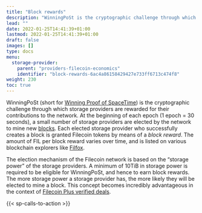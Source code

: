 ```yaml
---
title: "Block rewards"
description: "WinningPoSt is the cryptographic challenge through which storage providers are rewarded for their contributions to the network."
lead: ""
date: 2022-01-25T14:41:39+01:00
lastmod: 2022-01-25T14:41:39+01:00
draft: false
images: []
type: docs
menu:
  storage-provider:
    parent: "providers-filecoin-economics"
    identifier: "block-rewards-6ac4a86158429427e733ff6713c474f8"
weight: 230
toc: true
---
```

WinningPoSt (short for [Winning Proof of SpaceTime](https://spec.filecoin.io/algorithms/pos/post/)) is the cryptographic challenge through which storage providers are rewarded for their contributions to the network. At the beginning of each epoch (1 epoch = 30 seconds), a small number of storage providers are elected by the network to mine new [blocks](https://docs.filecoin.io/reference/general/glossary/#block). Each elected storage provider who successfully creates a block is granted Filecoin tokens by means of a _block reward_. The amount of FIL per block reward varies over time, and is listed on various blockchain explorers like [Filfox](https://filfox.info/en).

The election mechanism of the Filecoin network is based on the “storage power” of the storage providers. A minimum of 10TiB in storage power is required to be eligible for WinningPoSt, and hence to earn block rewards. The more storage power a storage provider has, the more likely they will be elected to mine a block. This concept becomes incredibly advantageous in the context of [Filecoin Plus verified deals](https://docs.filecoin.io/basics/how-storage-works/filecoin-plus/).

{{< sp-calls-to-action >}}
